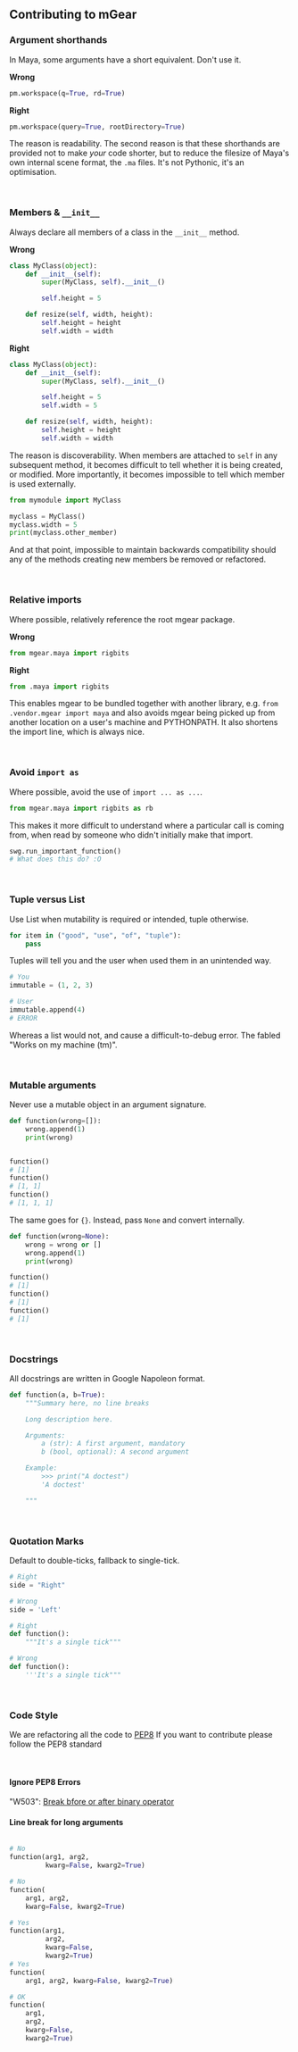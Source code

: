 ## Contributing to mGear

### Argument shorthands

In Maya, some arguments have a short equivalent. Don't use it.

**Wrong**

```python
pm.workspace(q=True, rd=True)
```

**Right**

```python
pm.workspace(query=True, rootDirectory=True)
```

The reason is readability. The second reason is that these shorthands are provided not to make *your* code shorter, but to reduce the filesize of Maya's own internal scene format, the `.ma` files. It's not Pythonic, it's an optimisation.

<br>

### Members & `__init__`

Always declare all members of a class in the `__init__` method.

**Wrong**

```python
class MyClass(object):
    def __init__(self):
        super(MyClass, self).__init__()

        self.height = 5

    def resize(self, width, height):
        self.height = height
        self.width = width
```

**Right**

```python
class MyClass(object):
    def __init__(self):
        super(MyClass, self).__init__()

        self.height = 5
        self.width = 5

    def resize(self, width, height):
        self.height = height
        self.width = width
```

The reason is discoverability. When members are attached to `self` in any subsequent method, it becomes difficult to tell whether it is being created, or modified. More importantly, it becomes impossible to tell which member is used externally.

```python
from mymodule import MyClass

myclass = MyClass()
myclass.width = 5
print(myclass.other_member)
```

And at that point, impossible to maintain backwards compatibility should any of the methods creating new members be removed or refactored.

<br>

### Relative imports

Where possible, relatively reference the root mgear package.

**Wrong**

```python
from mgear.maya import rigbits
```

**Right**

```python
from .maya import rigbits
```

This enables mgear to be bundled together with another library, e.g. `from .vendor.mgear import maya` and also avoids mgear being picked up from another location on a user's machine and PYTHONPATH. It also shortens the import line, which is always nice.

<br>

### Avoid `import as`

Where possible, avoid the use of `import ... as ...`.

```python
from mgear.maya import rigbits as rb
```

This makes it more difficult to understand where a particular call is coming from, when read by someone who didn't initially make that import.

```python
swg.run_important_function()
# What does this do? :O
```

<br>

### Tuple versus List

Use List when mutability is required or intended, tuple otherwise.

```python
for item in ("good", "use", "of", "tuple"):
    pass
```

Tuples will tell you and the user when used them in an unintended way.

```python
# You
immutable = (1, 2, 3)

# User
immutable.append(4)
# ERROR
```

Whereas a list would not, and cause a difficult-to-debug error. The fabled "Works on my machine (tm)".

<br>

### Mutable arguments

Never use a mutable object in an argument signature.

```python
def function(wrong=[]):
    wrong.append(1)
    print(wrong)


function()
# [1]
function()
# [1, 1]
function()
# [1, 1, 1]
```

The same goes for `{}`. Instead, pass `None` and convert internally.

```python
def function(wrong=None):
    wrong = wrong or []
    wrong.append(1)
    print(wrong)

function()
# [1]
function()
# [1]
function()
# [1]
```

<br>

### Docstrings

All docstrings are written in Google Napoleon format.

```python
def function(a, b=True):
    """Summary here, no line breaks

    Long description here.

    Arguments:
        a (str): A first argument, mandatory
        b (bool, optional): A second argument

    Example:
        >>> print("A doctest")
        'A doctest'

    """
```

<br>

### Quotation Marks

Default to double-ticks, fallback to single-tick.

```python
# Right
side = "Right"

# Wrong
side = 'Left'

# Right
def function():
    """It's a single tick"""

# Wrong
def function():
    '''It's a single tick"""
```

<br>

### Code Style

We are refactoring all the code to [PEP8](https://www.python.org/dev/peps/pep-0008/)
If you want to contribute please follow the PEP8 standard

<br>

#### Ignore PEP8 Errors

"W503": [Break bfore or after binary operator](https://www.python.org/dev/peps/pep-0008/#should-a-line-break-before-or-after-a-binary-operator)

#### Line break for long arguments

```python

# No
function(arg1, arg2,
         kwarg=False, kwarg2=True)

# No
function(
    arg1, arg2,
    kwarg=False, kwarg2=True)

# Yes
function(arg1,
         arg2,
         kwarg=False,
         kwarg2=True)
# Yes
function(
    arg1, arg2, kwarg=False, kwarg2=True)

# OK
function(
    arg1,
    arg2,
    kwarg=False,
    kwarg2=True)

```
